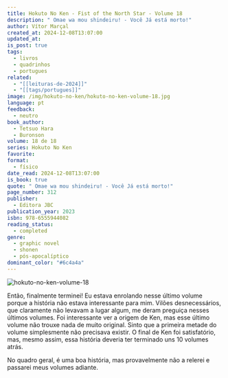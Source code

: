```yaml
---
title: Hokuto No Ken - Fist of the North Star - Volume 18
description: " Omae wa mou shindeiru! - Você Já está morto!"
author: Vítor Marçal
created_at: 2024-12-08T13:07:00
updated_at: 
is_post: true
tags:
  - livros
  - quadrinhos
  - portugues
related:
  - "[[leituras-de-2024]]"
  - "[[tags/portugues]]"
image: /img/hokuto-no-ken/hokuto-no-ken-volume-18.jpg
language: pt
feedback:
  - neutro
book_author:
  - Tetsuo Hara
  - Buronson
volume: 18 de 18
series: Hokuto No Ken
favorite: 
format:
  - físico
date_read: 2024-12-08T13:07:00
is_book: true
quote: " Omae wa mou shindeiru! - Você Já está morto!"
page_number: 312
publisher:
  - Editora JBC
publication_year: 2023
isbn: 978-6555944082
reading_status:
  - completed
genre:
  - graphic novel
  - shonen
  - pós-apocalíptico
dominant_color: "#6c4a4a"
---
```



![hokuto-no-ken-volume-18](img/hokuto-no-ken/hokuto-no-ken-volume-18.jpg)

Então, finalmente terminei! Eu estava enrolando nesse último volume porque a história não estava interessante para mim. Vilões desnecessários, que claramente não levavam a lugar algum, me deram preguiça nesses últimos volumes. Foi interessante ver a origem de Ken, mas esse último volume não trouxe nada de muito original. Sinto que a primeira metade do volume simplesmente não precisava existir. O final de Ken foi satisfatório, mas, mesmo assim, essa história deveria ter terminado uns 10 volumes atrás.

No quadro geral, é uma boa história, mas provavelmente não a relerei e passarei meus volumes adiante.